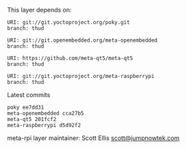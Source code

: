 This layer depends on:

    URI: git://git.yoctoproject.org/poky.git
    branch: thud

    URI: git://git.openembedded.org/meta-openembedded
    branch: thud

    URI: https://github.com/meta-qt5/meta-qt5
    branch: thud

    URI: git://git.yoctoproject.org/meta-raspberrypi
    branch: thud

Latest commits

    poky ee7dd31
    meta-openembedded cca27b5
    meta-qt5 201fcf2
    meta-raspberrypi d5d92f2

meta-rpi layer maintainer: Scott Ellis <scott@jumpnowtek.com>
